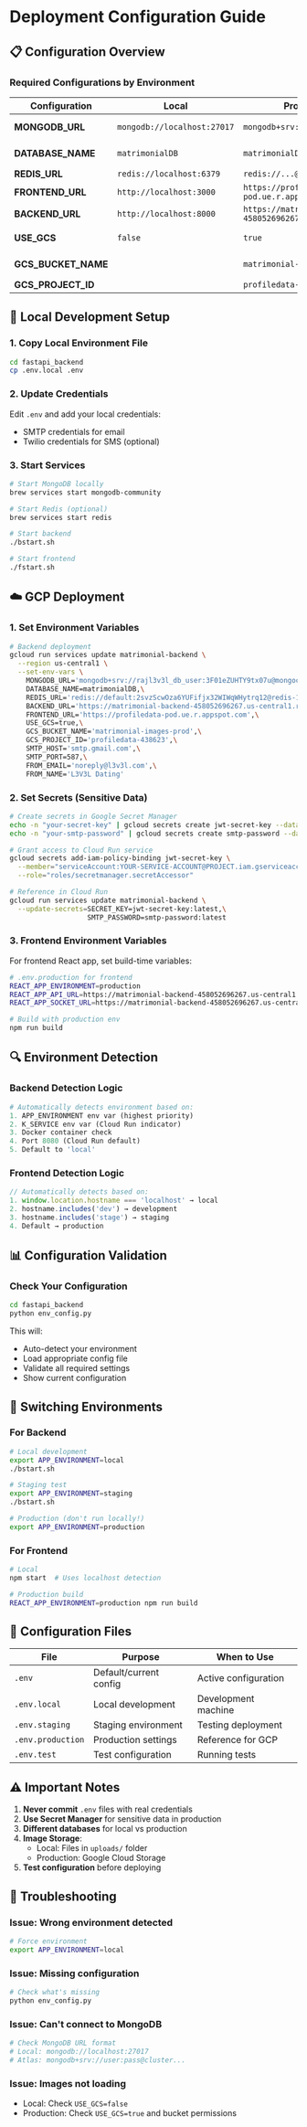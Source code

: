 # Deployment Configuration Guide

## 📋 Configuration Overview

### Required Configurations by Environment

| Configuration | Local | Production (GCP) | Description |
|--------------|-------|------------------|-------------|
| **MONGODB_URL** | `mongodb://localhost:27017` | `mongodb+srv://...@mongocluster0...` | Database connection |
| **DATABASE_NAME** | `matrimonialDB` | `matrimonialDB` | Database name |
| **REDIS_URL** | `redis://localhost:6379` | `redis://...@redis-cloud.com:11872` | Cache/Queue |
| **FRONTEND_URL** | `http://localhost:3000` | `https://profiledata-pod.ue.r.appspot.com` | Frontend URL |
| **BACKEND_URL** | `http://localhost:8000` | `https://matrimonial-backend-458052696267.us-central1.run.app` | Backend API |
| **USE_GCS** | `false` | `true` | Use cloud storage |
| **GCS_BUCKET_NAME** | ` ` | `matrimonial-images-prod` | Storage bucket |
| **GCS_PROJECT_ID** | ` ` | `profiledata-438623` | GCP project |

## 🚀 Local Development Setup

### 1. Copy Local Environment File
```bash
cd fastapi_backend
cp .env.local .env
```

### 2. Update Credentials
Edit `.env` and add your local credentials:
- SMTP credentials for email
- Twilio credentials for SMS (optional)

### 3. Start Services
```bash
# Start MongoDB locally
brew services start mongodb-community

# Start Redis (optional)
brew services start redis

# Start backend
./bstart.sh

# Start frontend
./fstart.sh
```

## ☁️ GCP Deployment

### 1. Set Environment Variables
```bash
# Backend deployment
gcloud run services update matrimonial-backend \
  --region us-central1 \
  --set-env-vars \
    MONGODB_URL='mongodb+srv://rajl3v3l_db_user:3F01eZUHTY9tx07u@mongocluster0.rebdf0h.mongodb.net/matrimonialDB?retryWrites=true&w=majority&appName=MongoCluster0',\
    DATABASE_NAME=matrimonialDB,\
    REDIS_URL='redis://default:2svzScwOza6YUFifjx32WIWqWHytrq12@redis-11872.c263.us-east-1-2.ec2.redns.redis-cloud.com:11872',\
    BACKEND_URL='https://matrimonial-backend-458052696267.us-central1.run.app',\
    FRONTEND_URL='https://profiledata-pod.ue.r.appspot.com',\
    USE_GCS=true,\
    GCS_BUCKET_NAME='matrimonial-images-prod',\
    GCS_PROJECT_ID='profiledata-438623',\
    SMTP_HOST='smtp.gmail.com',\
    SMTP_PORT=587,\
    FROM_EMAIL='noreply@l3v3l.com',\
    FROM_NAME='L3V3L Dating'
```

### 2. Set Secrets (Sensitive Data)
```bash
# Create secrets in Google Secret Manager
echo -n "your-secret-key" | gcloud secrets create jwt-secret-key --data-file=-
echo -n "your-smtp-password" | gcloud secrets create smtp-password --data-file=-

# Grant access to Cloud Run service
gcloud secrets add-iam-policy-binding jwt-secret-key \
  --member="serviceAccount:YOUR-SERVICE-ACCOUNT@PROJECT.iam.gserviceaccount.com" \
  --role="roles/secretmanager.secretAccessor"

# Reference in Cloud Run
gcloud run services update matrimonial-backend \
  --update-secrets=SECRET_KEY=jwt-secret-key:latest,\
                   SMTP_PASSWORD=smtp-password:latest
```

### 3. Frontend Environment Variables
For frontend React app, set build-time variables:

```bash
# .env.production for frontend
REACT_APP_ENVIRONMENT=production
REACT_APP_API_URL=https://matrimonial-backend-458052696267.us-central1.run.app/api/users
REACT_APP_SOCKET_URL=https://matrimonial-backend-458052696267.us-central1.run.app

# Build with production env
npm run build
```

## 🔍 Environment Detection

### Backend Detection Logic
```python
# Automatically detects environment based on:
1. APP_ENVIRONMENT env var (highest priority)
2. K_SERVICE env var (Cloud Run indicator)
3. Docker container check
4. Port 8080 (Cloud Run default)
5. Default to 'local'
```

### Frontend Detection Logic
```javascript
// Automatically detects based on:
1. window.location.hostname === 'localhost' → local
2. hostname.includes('dev') → development
3. hostname.includes('stage') → staging
4. Default → production
```

## 📊 Configuration Validation

### Check Your Configuration
```bash
cd fastapi_backend
python env_config.py
```

This will:
- Auto-detect your environment
- Load appropriate config file
- Validate all required settings
- Show current configuration

## 🔄 Switching Environments

### For Backend
```bash
# Local development
export APP_ENVIRONMENT=local
./bstart.sh

# Staging test
export APP_ENVIRONMENT=staging
./bstart.sh

# Production (don't run locally!)
export APP_ENVIRONMENT=production
```

### For Frontend
```bash
# Local
npm start  # Uses localhost detection

# Production build
REACT_APP_ENVIRONMENT=production npm run build
```

## 📝 Configuration Files

| File | Purpose | When to Use |
|------|---------|-------------|
| `.env` | Default/current config | Active configuration |
| `.env.local` | Local development | Development machine |
| `.env.staging` | Staging environment | Testing deployment |
| `.env.production` | Production settings | Reference for GCP |
| `.env.test` | Test configuration | Running tests |

## ⚠️ Important Notes

1. **Never commit** `.env` files with real credentials
2. **Use Secret Manager** for sensitive data in production
3. **Different databases** for local vs production
4. **Image Storage**: 
   - Local: Files in `uploads/` folder
   - Production: Google Cloud Storage
5. **Test configuration** before deploying

## 🐛 Troubleshooting

### Issue: Wrong environment detected
```bash
# Force environment
export APP_ENVIRONMENT=local
```

### Issue: Missing configuration
```bash
# Check what's missing
python env_config.py
```

### Issue: Can't connect to MongoDB
```bash
# Check MongoDB URL format
# Local: mongodb://localhost:27017
# Atlas: mongodb+srv://user:pass@cluster...
```

### Issue: Images not loading
- Local: Check `USE_GCS=false`
- Production: Check `USE_GCS=true` and bucket permissions
